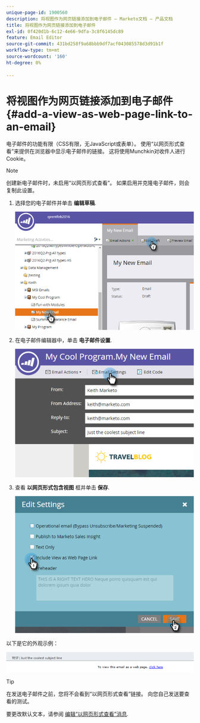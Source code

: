 ```yaml
---
unique-page-id: 1900560
description: 将视图作为网页链接添加到电子邮件 — Marketo文档 — 产品文档
title: 将视图作为网页链接添加到电子邮件
exl-id: 0f420d1b-6c12-4e66-9dfa-3c8f6145dc89
feature: Email Editor
source-git-commit: 431bd258f9a68bbb9df7acf043085578d3d91b1f
workflow-type: tm+mt
source-wordcount: '160'
ht-degree: 0%

---
```


# 将视图作为网页链接添加到电子邮件 {#add-a-view-as-web-page-link-to-an-email}

电子邮件的功能有限（CSS有限，无JavaScript或表单）。 使用“以网页形式查看”来提供在浏览器中显示电子邮件的链接。 这将使用Munchkin对收件人进行Cookie。

>[!NOTE]
>
>创建新电子邮件时，未启用“以网页形式查看”。 如果启用并克隆电子邮件，则会复制此设置。

1. 选择您的电子邮件并单击 **编辑草稿**.

   ![](assets/one-5.png)

1. 在电子邮件编辑器中，单击 **电子邮件设置**.

   ![](assets/two-5.png)

1. 查看 **以网页形式包含视图** 框并单击 **保存**.

   ![](assets/three-4.png)

以下是它的外观示例：

![](assets/four-3.png)

>[!TIP]
>
>在发送电子邮件之前，您将不会看到“以网页形式查看”链接。 向您自己发送要查看的测试。

要更改默认文本，请参阅 [编辑“以网页形式查看”消息](/help/marketo/product-docs/administration/email-setup/edit-the-view-as-web-page-message.md).
